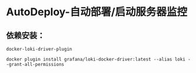 # AutoDeploy-自动部署/启动服务器监控

## 依赖安装：

`docker-loki-driver-plugin`
```shell
docker plugin install grafana/loki-docker-driver:latest --alias loki --grant-all-permissions
```